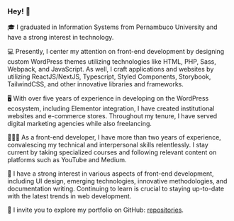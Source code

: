 ### Hey! 🚀

🎓 I graduated in Information Systems from Pernambuco University and have a strong interest in technology.

💻 Presently, I center my attention on front-end development by designing custom WordPress themes utilizing technologies like HTML, PHP, Sass, Webpack, and JavaScript. As well, I craft applications and websites by utilizing ReactJS/NextJS, Typescript, Styled Components, Storybook, TailwindCSS, and other innovative libraries and frameworks.

🖥️ With over five years of experience in developing on the WordPress ecosystem, including Elementor integration, I have created institutional websites and e-commerce stores. Throughout my tenure, I have served digital marketing agencies while also freelancing.

👨🏻‍💻 As a front-end developer, I have more than two years of experience, convalescing my technical and interpersonal skills relentlessly. I stay current by taking specialized courses and following relevant content on platforms such as YouTube and Medium.

🚀 I have a strong interest in various aspects of front-end development, including UI design, emerging technologies, innovative methodologies, and documentation writing. Continuing to learn is crucial to staying up-to-date with the latest trends in web development.

📖 I invite you to explore my portfolio on GitHub: [repositories](https://github.com/joaonetogit?tab=repositories).
